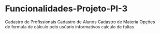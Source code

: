 # Funcionalidades-Projeto-PI-3

Cadastro de Profissionais
Cadastro de Alunos
Cadastro de Materia
Opções de formula de cálculo pelo usúario
informativos
calculo de faltas
